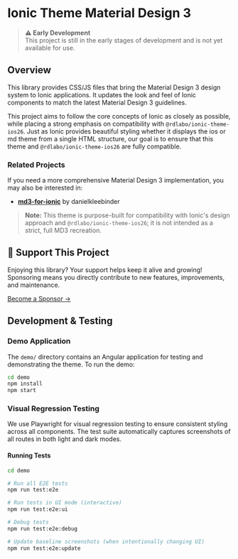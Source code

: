 # Ionic Theme Material Design 3

> **⚠️ Early Development**  
> This project is still in the early stages of development and is not yet available for use.

## Overview

This library provides CSS/JS files that bring the Material Design 3 design system to Ionic applications. It updates the look and feel of Ionic components to match the latest Material Design 3 guidelines.

This project aims to follow the core concepts of Ionic as closely as possible, while placing a strong emphasis on compatibility with `@rdlabo/ionic-theme-ios26`. Just as Ionic provides beautiful styling whether it displays the ios or md theme from a single HTML structure, our goal is to ensure that this theme and `@rdlabo/ionic-theme-ios26` are fully compatible.

### Related Projects

If you need a more comprehensive Material Design 3 implementation, you may also be interested in:

- **[md3-for-ionic](https://github.com/danielkleebinder/md3-for-ionic)** by danielkleebinder

> **Note:** This theme is purpose-built for compatibility with Ionic's design approach and `@rdlabo/ionic-theme-ios26`; it is not intended as a strict, full MD3 recreation.


## 💖 Support This Project

Enjoying this library? Your support helps keep it alive and growing!  
Sponsoring means you directly contribute to new features, improvements, and maintenance.

[Become a Sponsor →](https://github.com/sponsors/rdlabo)


## Development & Testing

### Demo Application

The `demo/` directory contains an Angular application for testing and demonstrating the theme. To run the demo:

```bash
cd demo
npm install
npm start
```

### Visual Regression Testing

We use Playwright for visual regression testing to ensure consistent styling across all components. The test suite automatically captures screenshots of all routes in both light and dark modes.

#### Running Tests

```bash
cd demo

# Run all E2E tests
npm run test:e2e

# Run tests in UI mode (interactive)
npm run test:e2e:ui

# Debug tests
npm run test:e2e:debug

# Update baseline screenshots (when intentionally changing UI)
npm run test:e2e:update
```
